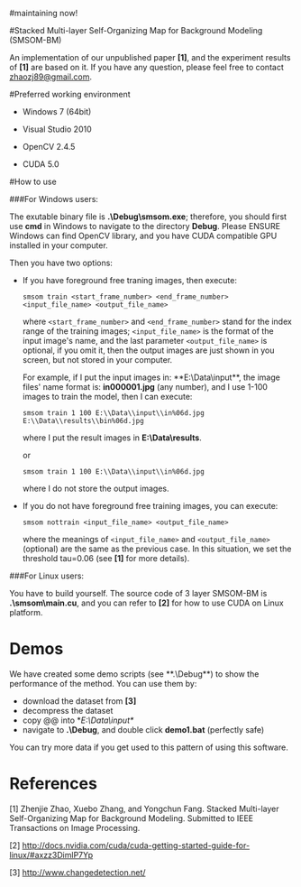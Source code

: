 #maintaining now!

#Stacked Multi-layer Self-Organizing Map for Background Modeling (SMSOM-BM)

An implementation of our unpublished paper **[1]**, and the experiment results of **[1]** are based on it. If you have any question, please feel free to contact zhaozj89@gmail.com.

#Preferred working environment

* Windows 7 (64bit)


* Visual Studio 2010


* OpenCV 2.4.5


* CUDA 5.0




#How to use


###For Windows users:


The exutable binary file is **.\Debug\smsom.exe**; therefore, you should first use **cmd** in Windows to navigate to the directory **Debug**. Please ENSURE Windows can find OpenCV library, and you have CUDA compatible GPU installed in your computer.


Then you have two options:

* If you have foreground free traning images, then execute:

  `smsom train <start_frame_number> <end_frame_number> <input_file_name> <output_file_name>`
    
  where `<start_frame_number>` and `<end_frame_number>` stand for the index range of the training images; `<input_file_name>`     is the format of the input image's name, and the last parameter `<output_file_name>` is optional, if you omit it, then the      output images are just shown in you screen, but not stored in your computer. 

  For example, if I put the input images in: **E:\Data\input\**, 
  the image files' name format is: **in000001.jpg** (any number), and I use 1-100 images to train the model, then I can execute:

  `smsom train 1 100 E:\\Data\\input\\in%06d.jpg E:\\Data\\results\\bin%06d.jpg`

  where I put the result images in **E:\Data\results**.

  or

  `smsom train 1 100 E:\\Data\\input\\in%06d.jpg`

  where I do not store the output images.
  
* If you do not have foreground free training images, you can execute:
  
  `smsom nottrain <input_file_name> <output_file_name>`

  where the meanings of `<input_file_name>` and `<output_file_name>` (optional) are the same as the previous case. In this situation, we set the threshold tau=0.06 (see **[1]** for more details). 
 
###For Linux users:


You have to build yourself. The source code of 3 layer SMSOM-BM is **.\smsom\main.cu**, and you can refer to **[2]** for how to use CUDA on Linux platform.


Demos
=====
We have created some demo scripts (see **.\Debug\**) to show the performance of the method. You can use them by:

* download the dataset from **[3]**
* decompress the dataset
* copy @@ into **E:\Data\input\**
* navigate to **.\Debug**, and double click **demo1.bat** (perfectly safe)

You can try more data if you get used to this pattern of using this software.



References
=====

[1] Zhenjie Zhao, Xuebo Zhang, and Yongchun Fang. Stacked Multi-layer Self-Organizing Map for
Background Modeling. Submitted to IEEE Transactions on Image Processing.

[2] http://docs.nvidia.com/cuda/cuda-getting-started-guide-for-linux/#axzz3DimlP7Yp

[3] http://www.changedetection.net/

